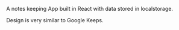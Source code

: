 A notes keeping App built in React with data stored in localstorage.

Design is very similar to Google Keeps.
